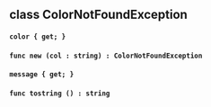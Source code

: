 ## class ColorNotFoundException

#### ```color { get; }```


#### ```func new (col : string) : ColorNotFoundException```


#### ```message { get; }```


#### ```func tostring () : string```


